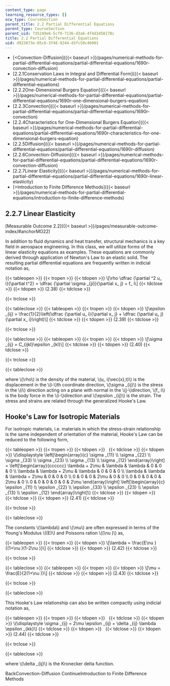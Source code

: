 ```yaml
---
content_type: page
learning_resource_types: []
ocw_type: CourseSection
parent_title: 2.2 Partial Differential Equations
parent_type: CourseSection
parent_uid: 735249e6-5cf9-7136-d3a6-4f4d3458178c
title: 2.2 Partial Differential Equations
uid: d923673e-05c6-3f48-9244-d3fc50c46901
---
```


*   [\<Convection-Diffusion]({{< baseurl >}}/pages/numerical-methods-for-partial-differential-equations/partial-differential-equations/1690r-convection-diffusion)
*   [2.2.1Conservation Laws in Integral and Differential Form]({{< baseurl >}}/pages/numerical-methods-for-partial-differential-equations/partial-differential-equations)
*   [2.2.2One-Dimensional Burgers Equation]({{< baseurl >}}/pages/numerical-methods-for-partial-differential-equations/partial-differential-equations/1690r-one-dimensional-burgers-equation)
*   [2.2.3Convection]({{< baseurl >}}/pages/numerical-methods-for-partial-differential-equations/partial-differential-equations/1690r-convection)
*   [2.2.4Characteristics for One-Dimensional Burgers Equation]({{< baseurl >}}/pages/numerical-methods-for-partial-differential-equations/partial-differential-equations/1690r-characteristics-for-one-dimensional-burgers-equation)
*   [2.2.5Diffusion]({{< baseurl >}}/pages/numerical-methods-for-partial-differential-equations/partial-differential-equations/1690r-diffusion)
*   [2.2.6Convection-Diffusion]({{< baseurl >}}/pages/numerical-methods-for-partial-differential-equations/partial-differential-equations/1690r-convection-diffusion)
*   [2.2.7Linear Elasticity]({{< baseurl >}}/pages/numerical-methods-for-partial-differential-equations/partial-differential-equations/1690r-linear-elasticity)
*   [\>Introduction to Finite Difference Methods]({{< baseurl >}}/pages/numerical-methods-for-partial-differential-equations/introduction-to-finite-difference-methods)

2.2.7 Linear Elasticity
-----------------------

[Measurable Outcome 2.2]({{< baseurl >}}/pages/measurable-outcome-index/#anchorMO22)

In addition to fluid dynamics and heat transfer, structural mechanics is a key field in aerospace engineering. In this class, we will utilize forms of the linear elasticity equations as examples. These equations are commonly derived through application of Newton's Law to an elastic solid. The resulting partial differential equations are frequently written in indicial notation as,

{{< tableopen >}}
{{< tropen >}}
{{< tdopen >}}
\\\[\\rho \\dfrac {\\partial ^2 u\_ i}{\\partial t^2} = \\dfrac {\\partial \\sigma \_{ji}}{\\partial x\_ j} + f\_ i\\\]
{{< tdclose >}}
{{< tdopen >}}
(2.38)
{{< tdclose >}}

{{< trclose >}}

{{< tableclose >}}
{{< tableopen >}}
{{< tropen >}}
{{< tdopen >}}
\\\[\\epsilon \_{ij} = \\frac{1}{2}\\left(\\dfrac {\\partial u\_ i}{\\partial x\_ j} + \\dfrac {\\partial u\_ j}{\\partial x\_ i}\\right)\\\]
{{< tdclose >}}
{{< tdopen >}}
(2.39)
{{< tdclose >}}

{{< trclose >}}

{{< tableclose >}}
{{< tableopen >}}
{{< tropen >}}
{{< tdopen >}}
\\\[\\sigma \_{ij} = C\_{ijkl}\\epsilon \_{kl}\\\]
{{< tdclose >}}
{{< tdopen >}}
(2.40)
{{< tdclose >}}

{{< trclose >}}

{{< tableclose >}}

where \\(\\rho\\) is the density of the material, \\(u\_ i(\\vec{x},t)\\) is the displacement in the \\(i-\\)th coordinate direction, \\(\\sigma \_{ij}\\) is the stress in the \\(i\\) direction acting on a plane with normal in the \\(j-\\)direction, \\(f\_ i\\) is the body force in the \\(i-\\)direction and \\(\\epsilon \_{ij}\\) is the strain. The stress and strains are related through the generalized Hooke's Law.

Hooke's Law for Isotropic Materials
-----------------------------------

For isotropic materials, i.e. materials in which the stress-strain relationship is the same independent of orientation of the material, Hooke's Law can be reduced to the following form,

{{< tableopen >}}
{{< tropen >}}
{{< tdopen >}}
 
{{< tdclose >}}
{{< tdopen >}}
\\(\\displaystyle \\left\[\\begin{array}{c} \\sigma \_{11} \\\\ \\sigma \_{22} \\\\ \\sigma \_{33} \\\\ \\sigma \_{23} \\\\ \\sigma \_{13} \\\\ \\sigma \_{12} \\end{array}\\right\] = \\left\[\\begin{array}{cccccc} \\lambda + 2\\mu & \\lambda & \\lambda & 0 & 0 & 0 \\\\ \\lambda & \\lambda + 2\\mu & \\lambda & 0 & 0 & 0 \\\\ \\lambda & \\lambda & \\lambda + 2\\mu & 0 & 0 & 0 \\\\ 0 & 0 & 0 & 2\\mu & 0 & 0 \\\\ 0 & 0 & 0 & 0 & 2\\mu & 0 \\\\ 0 & 0 & 0 & 0 & 0 & 2\\mu \\end{array}\\right\] \\left\[\\begin{array}{c} \\epsilon \_{11} \\\\ \\epsilon \_{22} \\\\ \\epsilon \_{33} \\\\ \\epsilon \_{23} \\\\ \\epsilon \_{13} \\\\ \\epsilon \_{12} \\end{array}\\right\]\\)
{{< tdclose >}}
{{< tdopen >}}
 
{{< tdclose >}}
{{< tdopen >}}
(2.41)
{{< tdclose >}}

{{< trclose >}}

{{< tableclose >}}

The constants \\(\\lambda\\) and \\(\\mu\\) are often expressed in terms of the Young's Modulus \\((E)\\) and Poissons ration \\((\\nu )\\) as,

{{< tableopen >}}
{{< tropen >}}
{{< tdopen >}}
\\\[\\lambda = \\frac{E\\nu }{(1+\\nu )(1-2\\nu )}\\\]
{{< tdclose >}}
{{< tdopen >}}
(2.42)
{{< tdclose >}}

{{< trclose >}}

{{< tableclose >}}
{{< tableopen >}}
{{< tropen >}}
{{< tdopen >}}
\\\[\\mu = \\frac{E}{2(1+\\nu )}\\\]
{{< tdclose >}}
{{< tdopen >}}
(2.43)
{{< tdclose >}}

{{< trclose >}}

{{< tableclose >}}

This Hooke's Law relationship can also be written compactly using indicial notation as,

{{< tableopen >}}
{{< tropen >}}
{{< tdopen >}}
 
{{< tdclose >}}
{{< tdopen >}}
\\(\\displaystyle \\sigma \_{ij} = 2\\mu \\epsilon \_{ij} + \\delta \_{ij} \\lambda \\epsilon \_{kk}\\)
{{< tdclose >}}
{{< tdopen >}}
 
{{< tdclose >}}
{{< tdopen >}}
(2.44)
{{< tdclose >}}

{{< trclose >}}

{{< tableclose >}}

where \\(\\delta \_{ij}\\) is the Kronecker delta function.

BackConvection-Diffusion ContinueIntroduction to Finite Difference Methods